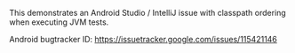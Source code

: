 This demonstrates an Android Studio / IntelliJ issue with classpath ordering when executing JVM tests.

Android bugtracker ID: https://issuetracker.google.com/issues/115421146

